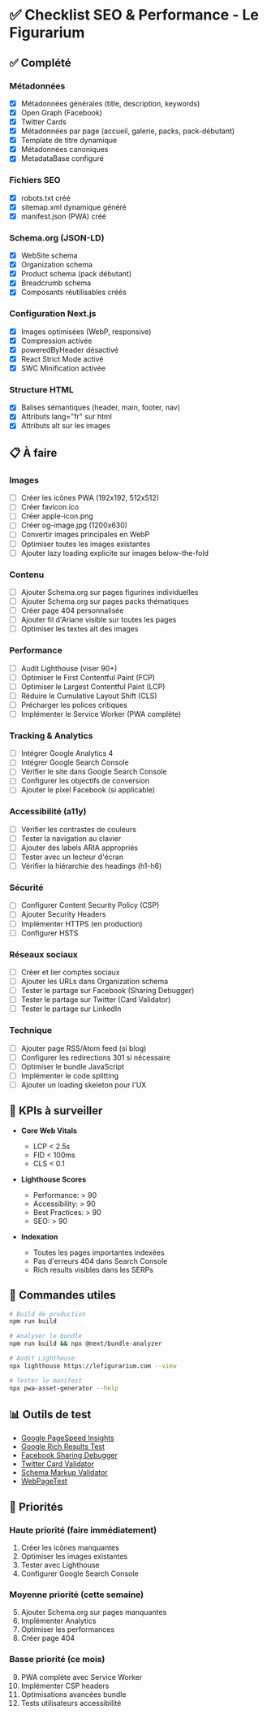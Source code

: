 # ✅ Checklist SEO & Performance - Le Figurarium

## ✅ Complété

### Métadonnées
- [x] Métadonnées générales (title, description, keywords)
- [x] Open Graph (Facebook)
- [x] Twitter Cards
- [x] Métadonnées par page (accueil, galerie, packs, pack-débutant)
- [x] Template de titre dynamique
- [x] Métadonnées canoniques
- [x] MetadataBase configuré

### Fichiers SEO
- [x] robots.txt créé
- [x] sitemap.xml dynamique généré
- [x] manifest.json (PWA) créé

### Schema.org (JSON-LD)
- [x] WebSite schema
- [x] Organization schema
- [x] Product schema (pack débutant)
- [x] Breadcrumb schema
- [x] Composants réutilisables créés

### Configuration Next.js
- [x] Images optimisées (WebP, responsive)
- [x] Compression activée
- [x] poweredByHeader désactivé
- [x] React Strict Mode activé
- [x] SWC Minification activée

### Structure HTML
- [x] Balises sémantiques (header, main, footer, nav)
- [x] Attributs lang="fr" sur html
- [x] Attributs alt sur les images

## 📋 À faire

### Images
- [ ] Créer les icônes PWA (192x192, 512x512)
- [ ] Créer favicon.ico
- [ ] Créer apple-icon.png
- [ ] Créer og-image.jpg (1200x630)
- [ ] Convertir images principales en WebP
- [ ] Optimiser toutes les images existantes
- [ ] Ajouter lazy loading explicite sur images below-the-fold

### Contenu
- [ ] Ajouter Schema.org sur pages figurines individuelles
- [ ] Ajouter Schema.org sur pages packs thématiques
- [ ] Créer page 404 personnalisée
- [ ] Ajouter fil d'Ariane visible sur toutes les pages
- [ ] Optimiser les textes alt des images

### Performance
- [ ] Audit Lighthouse (viser 90+)
- [ ] Optimiser le First Contentful Paint (FCP)
- [ ] Optimiser le Largest Contentful Paint (LCP)
- [ ] Réduire le Cumulative Layout Shift (CLS)
- [ ] Précharger les polices critiques
- [ ] Implémenter le Service Worker (PWA complète)

### Tracking & Analytics
- [ ] Intégrer Google Analytics 4
- [ ] Intégrer Google Search Console
- [ ] Vérifier le site dans Google Search Console
- [ ] Configurer les objectifs de conversion
- [ ] Ajouter le pixel Facebook (si applicable)

### Accessibilité (a11y)
- [ ] Vérifier les contrastes de couleurs
- [ ] Tester la navigation au clavier
- [ ] Ajouter des labels ARIA appropriés
- [ ] Tester avec un lecteur d'écran
- [ ] Vérifier la hiérarchie des headings (h1-h6)

### Sécurité
- [ ] Configurer Content Security Policy (CSP)
- [ ] Ajouter Security Headers
- [ ] Implémenter HTTPS (en production)
- [ ] Configurer HSTS

### Réseaux sociaux
- [ ] Créer et lier comptes sociaux
- [ ] Ajouter les URLs dans Organization schema
- [ ] Tester le partage sur Facebook (Sharing Debugger)
- [ ] Tester le partage sur Twitter (Card Validator)
- [ ] Tester le partage sur LinkedIn

### Technique
- [ ] Ajouter page RSS/Atom feed (si blog)
- [ ] Configurer les redirections 301 si nécessaire
- [ ] Optimiser le bundle JavaScript
- [ ] Implémenter le code splitting
- [ ] Ajouter un loading skeleton pour l'UX

## 🎯 KPIs à surveiller

- **Core Web Vitals**
  - LCP < 2.5s
  - FID < 100ms
  - CLS < 0.1

- **Lighthouse Scores**
  - Performance: > 90
  - Accessibility: > 90
  - Best Practices: > 90
  - SEO: > 90

- **Indexation**
  - Toutes les pages importantes indexées
  - Pas d'erreurs 404 dans Search Console
  - Rich results visibles dans les SERPs

## 🔧 Commandes utiles

```bash
# Build de production
npm run build

# Analyser le bundle
npm run build && npx @next/bundle-analyzer

# Audit Lighthouse
npx lighthouse https://lefigurarium.com --view

# Tester le manifest
npx pwa-asset-generator --help
```

## 📊 Outils de test

- [Google PageSpeed Insights](https://pagespeed.web.dev/)
- [Google Rich Results Test](https://search.google.com/test/rich-results)
- [Facebook Sharing Debugger](https://developers.facebook.com/tools/debug/)
- [Twitter Card Validator](https://cards-dev.twitter.com/validator)
- [Schema Markup Validator](https://validator.schema.org/)
- [WebPageTest](https://www.webpagetest.org/)

## 🚀 Priorités

### Haute priorité (faire immédiatement)
1. Créer les icônes manquantes
2. Optimiser les images existantes
3. Tester avec Lighthouse
4. Configurer Google Search Console

### Moyenne priorité (cette semaine)
5. Ajouter Schema.org sur pages manquantes
6. Implémenter Analytics
7. Optimiser les performances
8. Créer page 404

### Basse priorité (ce mois)
9. PWA complète avec Service Worker
10. Implémenter CSP headers
11. Optimisations avancées bundle
12. Tests utilisateurs accessibilité
